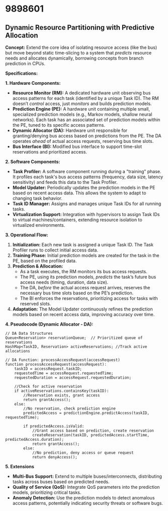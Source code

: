 # 9898601

## Dynamic Resource Partitioning with Predictive Allocation

**Concept:** Extend the core idea of isolating resource access (like the bus) but move beyond static time-slicing to a system that *predicts* resource needs and allocates dynamically, borrowing concepts from branch prediction in CPUs.

**Specifications:**

**1. Hardware Components:**

*   **Resource Monitor (RM):**  A dedicated hardware unit observing bus access patterns for each task (identified by a unique Task ID). The RM doesn’t *control* access, just *monitors* and builds prediction models.
*   **Prediction Engine (PE):** A hardware unit containing multiple small, specialized prediction models (e.g., Markov models, shallow neural networks). Each task has an associated set of prediction models within the PE, tuned to its specific access patterns.
*   **Dynamic Allocator (DA):**  Hardware unit responsible for granting/denying bus access based on predictions from the PE.  The DA operates *ahead* of actual access requests, reserving bus time slots.
*   **Bus Interface (BI):** Modified bus interface to support time-slot reservations and prioritized access.

**2. Software Components:**

*   **Task Profiler:** A software component running during a "training" phase. It profiles each task's bus access patterns (frequency, data size, latency sensitivity) and feeds this data to the Task Profiler.
*   **Model Updater:** Periodically updates the prediction models in the PE based on recent access data. This allows the system to adapt to changing task behavior.
*   **Task ID Manager:** Assigns and manages unique Task IDs for all running tasks.
*   **Virtualization Support:** Integration with hypervisors to assign Task IDs to virtual machines/containers, extending resource isolation to virtualized environments.

**3. Operational Flow:**

1.  **Initialization:** Each new task is assigned a unique Task ID. The Task Profiler runs to collect initial access data.
2.  **Training Phase:** Initial prediction models are created for the task in the PE, based on the profiled data.
3.  **Prediction & Allocation:**
    *   As a task executes, the RM monitors its bus access requests.
    *   The PE, using its prediction models, *predicts* the task’s future bus access needs (timing, duration, data size).
    *   The DA, *before* the actual access request arrives, reserves the necessary bus time slots based on the PE’s prediction.
    *   The BI enforces the reservations, prioritizing access for tasks with reserved slots.
4.  **Adaptation:** The Model Updater continuously refines the prediction models based on recent access data, improving accuracy over time.

**4. Pseudocode (Dynamic Allocator - DA):**

```pseudocode
// DA Data Structures
Queue<Reservation> reservationQueue;  // Prioritized queue of reservations
HashMap<TaskID, Reservation> activeReservations; //Track active allocations

// DA Function: processAccessRequest(accessRequest)
function processAccessRequest(accessRequest):
    taskID = accessRequest.taskID;
    requestedTime = accessRequest.requestedTime;
    requestedDuration = accessRequest.requestedDuration;

    //Check for active reservation
    if activeReservations.containsKey(taskID):
        //Reservation exists, grant access
        return grantAccess();
    else:
        //No reservation, check prediction engine
        predictedAccess = predictionEngine.predictAccess(taskID, requestedTime);

        if predictedAccess.isValid:
            //Grant access based on prediction, create reservation
            createReservation(taskID, predictedAccess.startTime, predictedAccess.duration);
            return grantAccess();
        else:
            //No prediction, deny access or queue request
            return denyAccess();
```

**5. Extensions**

*   **Multi-Bus Support:**  Extend to multiple buses/interconnects, distributing tasks across buses based on predicted needs.
*   **Quality of Service (QoS):**  Integrate QoS parameters into the prediction models, prioritizing critical tasks.
*   **Anomaly Detection:** Use the prediction models to detect anomalous access patterns, potentially indicating security threats or software bugs.